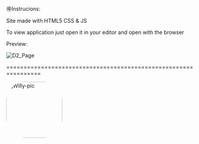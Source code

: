 🉐Instrucions: 

<p>Site made with HTML5 CSS & JS </p>
<p>To view application just open it in your editor and open with the browser</p>

<p>Preview:</p>

![D2_Page](https://user-images.githubusercontent.com/54690941/181081387-a94893e1-d080-49f9-81a8-21c90080269b.png)

================================================================


<img align="" alt="Willy-pic" height="150" style="border-radius:50px;" src="https://media1.tenor.com/images/0c7f9c1a8eb83823796475c9b59b8d3f/tenor.gif?itemid=16458995">
